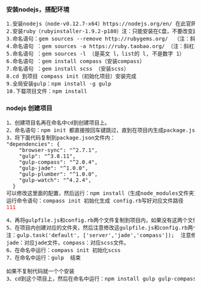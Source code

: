 
### 安装nodejs，搭配环境
<pre>1.安装nodejs（node-v0.12.7-x64）https://nodejs.org/en/ 在此官网下载，  中文版网址：http://nodejs.cn/
2.安装ruby（rubyinstaller-1.9.2-p180）注：只能安装在C盘，不要改变路径
3.命名语句：gem sources --remove http://rubygems.org/  （注：斜杠不能掉）
4.命名语句 ：gem sources -a https://ruby.taobao.org/ （注：斜杠不能掉）
5.命名语句 ：gem sources -l （是英文 l，list的 l, 不是数字 1）
6.命名语句 ：gem install compass（安装compass）
7.命名语句 ：gem install scss （安装scss）
8.cd 到项目 compass init（初始化项目）安装完成
9.全局安装gulp：npm install -g gulp
10.下载项目文件：npm install
</pre>


### nodejs 创建项目

<pre>1、创建项目名再在命名中cd到创建项目上。
2、命名语句：npm init 都直接按回车键跳过，直到在项目内生成package.json文件。
3、将下面代码复制到package.json文件内：
"dependencies": {
    "browser-sync": "^2.7.1",
    "gulp": "^3.8.11",
    "gulp-compass": "^2.0.4",
    "gulp-jade": "^1.0.0",
    "gulp-plumber": "^1.0.0",
    "gulp-watch": "^4.2.4",
  }
可以修改这里面的配置，然后运行：npm install（生成node_modules文件夹）
运行命令语句：compass init 初始化生成 config.rb写好对应文件路径
<span style="color:red">111</span>

4、再将gulpfile.js和config.rb两个文件复制到项目内，如果没有这两个文件就得到官网：https://www.npmjs.com/上去看文档写。
5、在项目内创建对应的文件夹，然后注意修改这gulpfile.js和config.rb两个文件里的对应路径。
注：gulp.task('default', ['server','jade','compass']);  注意修改这里面的对应要生成的文件。
jade：对应jade文件，compass：对应scss文件。
6、在命名中运行：compass init 初始化scss
7、在命名中运行：gulp  结束

如果不复制代码就一个个安装
3、cd到这个项目上，然后在命名中运行：npm install gulp gulp-compass 这就安装了gulp-compass 其他如这
</pre>



